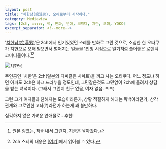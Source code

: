 ```yaml
---
layout: post
title: "치한남(痴漢男), 오해로부터 시작하다."
category: Mediaview
tags: [2ch, ★★★★★, 책, 만화, 연애, 코미디, 치한, 오해, YOKO]
excerpt_separator: <!--more-->
---
```


'[치한남(痴漢男)](http://passionate1842.web.infoseek.co.jp/manga.htm)'은 2ch에서 인기있었던 스레를 만화로 그린 것으로, 소심한 한 오타쿠가 치한으로 오해 받으면서 벌어지는 일들을 1인칭 시점으로 일기처럼 풀어놓은 로맨틱 코미디물이다.<!--more-->[^1][^2]

[^1]: 원본 링크는, 책을 내서 그런지, 지금은 날아갔다.

[^2]: 2ch 스레의 내용은 [[여기]](http://www.geocities.jp/chikan_otoko_2005/)에서 읽어볼 수 있다.

![치한남](https://lh5.googleusercontent.com/-jt8lShjDNY0/VMKMp5YbM_I/AAAAAAAAOmA/KMlaOwNf9Io/s0/chikanotoko.jpg "치한으로 오해받은 한 소심남의 이야기다.")

주인공인 '치한'은 2ch(일본의 디씨같은 사이트)을 끼고 사는 오타쿠다.
어느 정도냐 하면 아파도 2ch은 하고 드러누을 정도인데,
고민같은것도 고민없이 2ch에 올려서 상담을 받는 녀석이다.
(그래서 그런지 친구 없음, 여자 없음. ㅋㅋ)

그런 그가 여자들과 친해지는 모습이라든가,
상황 적절하게 해대는 독백이라던가,
삼각관계와 그로인한 고뇌(?)라던가 하는게 꽤 볼만하다.

심각하지 않은 가벼운 연애물로.. 추천!
